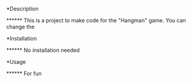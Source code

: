 *Description

****** This is a project to make code for the "Hangman" game. You can change the 

*Installation

****** No installation needed

*Usage

****** For fun

